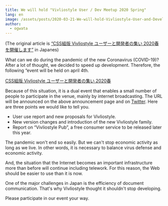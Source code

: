 ```yaml
---
title: We will hold "Vivliostyle User / Dev Meetup 2020 Spring"
lang: en
image: /assets/posts/2020-03-21-We-will-hold-Vivliostyle-User-and-Developer-Gathering-Spring-2020/user_meetup_1200x630.png
author:
  - ogwata
---
```

(The original article is [“CSS組版 Vivliostyle ユーザーと開発者の集い 2020春 を開催します”](https://vivliostyle.org/ja/blog/2020/03/21/We-will-hold-Vivliostyle-User-and-Developer-Gathering-Spring-2020/) in Japanes)

What can we do during the pandemic of the new Coronavirus (COVID-19)? After a lot of thought, we decided to speed up development. Therefore, the following “event will be held on april 4th.

[CSS組版 Vivliostyle ユーザーと開発者の集い 2020春](https://vivliostyle.connpass.com/event/170939/)

Because of this situation, it is a dual event that enables a small number of people to participate in the venue, mainly by internet broadcasting. The URL will be announced on the above announcement page and on [Twitter](https://twitter.com/Vivliostyle). Here are three points we would like to tell you.

- User use report and new proposals for Vivliostyle.
- New version changes and introduction of the new Vivliostyle family.
- Report on “Vivliostyle Pub”, a free consumer service to be released later this year.

The pandemic won't end so easily. But we can't stop economic activity as long as we live. In other words, it is necessary to balance virus defense and economic activity.

And, the situation that the Internet becomes an important infrastructure more than before will continue including telework. For this reason, the Web should be easier to use than it is now.

One of the major challenges in Japan is the efficiency of document communication. That's why Vivliostyle thought it shouldn't stop developing.

Please participate in our event your way.
